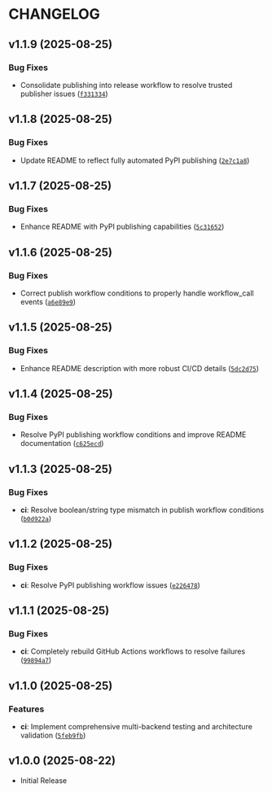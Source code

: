 # CHANGELOG

<!-- version list -->

## v1.1.9 (2025-08-25)

### Bug Fixes

- Consolidate publishing into release workflow to resolve trusted publisher issues
  ([`f331334`](https://github.com/soren-n/qt-web-bridge/commit/f3313348a980f051351baac5c30aa28331d21701))


## v1.1.8 (2025-08-25)

### Bug Fixes

- Update README to reflect fully automated PyPI publishing
  ([`2e7c1a8`](https://github.com/soren-n/qt-web-bridge/commit/2e7c1a82aeb59f62838cd86283ae6393ff29e0b1))


## v1.1.7 (2025-08-25)

### Bug Fixes

- Enhance README with PyPI publishing capabilities
  ([`5c31652`](https://github.com/soren-n/qt-web-bridge/commit/5c31652a0b320499bb2858b6ca7445bf21a21b1e))


## v1.1.6 (2025-08-25)

### Bug Fixes

- Correct publish workflow conditions to properly handle workflow_call events
  ([`a6e89e9`](https://github.com/soren-n/qt-web-bridge/commit/a6e89e96393942c11afc6bec8670bf10e4390eec))


## v1.1.5 (2025-08-25)

### Bug Fixes

- Enhance README description with more robust CI/CD details
  ([`5dc2d75`](https://github.com/soren-n/qt-web-bridge/commit/5dc2d75831a7eb81780ffbf56a9e19a7da4ff523))


## v1.1.4 (2025-08-25)

### Bug Fixes

- Resolve PyPI publishing workflow conditions and improve README documentation
  ([`c625ecd`](https://github.com/soren-n/qt-web-bridge/commit/c625ecd29c15720c3c08f6c3d0184f057cbc5fbf))


## v1.1.3 (2025-08-25)

### Bug Fixes

- **ci**: Resolve boolean/string type mismatch in publish workflow conditions
  ([`b0d922a`](https://github.com/soren-n/qt-web-bridge/commit/b0d922a604ea93aa665ac9a83505472eed249f07))


## v1.1.2 (2025-08-25)

### Bug Fixes

- **ci**: Resolve PyPI publishing workflow issues
  ([`e226478`](https://github.com/soren-n/qt-web-bridge/commit/e2264789c3e2a67f7e4d61021f9b8f51b05b1059))


## v1.1.1 (2025-08-25)

### Bug Fixes

- **ci**: Completely rebuild GitHub Actions workflows to resolve failures
  ([`99894a7`](https://github.com/soren-n/qt-web-bridge/commit/99894a7d4aa5615ca62efaf1040c5566f5167b51))


## v1.1.0 (2025-08-25)

### Features

- **ci**: Implement comprehensive multi-backend testing and architecture validation
  ([`5feb9fb`](https://github.com/soren-n/qt-web-bridge/commit/5feb9fb934e7486636bdab1774b6982f3c72de6c))


## v1.0.0 (2025-08-22)

- Initial Release
